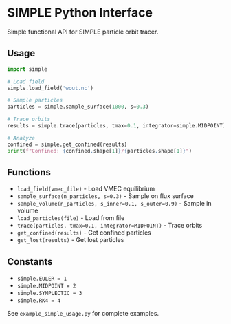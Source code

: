 # SIMPLE Python Interface

Simple functional API for SIMPLE particle orbit tracer.

## Usage

```python
import simple

# Load field
simple.load_field('wout.nc')

# Sample particles  
particles = simple.sample_surface(1000, s=0.3)

# Trace orbits
results = simple.trace(particles, tmax=0.1, integrator=simple.MIDPOINT)

# Analyze
confined = simple.get_confined(results)
print(f"Confined: {confined.shape[1]}/{particles.shape[1]}")
```

## Functions

- `load_field(vmec_file)` - Load VMEC equilibrium
- `sample_surface(n_particles, s=0.3)` - Sample on flux surface
- `sample_volume(n_particles, s_inner=0.1, s_outer=0.9)` - Sample in volume
- `load_particles(file)` - Load from file
- `trace(particles, tmax=0.1, integrator=MIDPOINT)` - Trace orbits
- `get_confined(results)` - Get confined particles
- `get_lost(results)` - Get lost particles

## Constants

- `simple.EULER = 1`
- `simple.MIDPOINT = 2` 
- `simple.SYMPLECTIC = 3`
- `simple.RK4 = 4`

See `example_simple_usage.py` for complete examples.